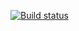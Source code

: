[![Build status](https://ci.appveyor.com/api/projects/status/a2obyv6y14ohc37o?svg=true)](https://ci.appveyor.com/project/YackovPetrov/netologyautomation6bdd)
